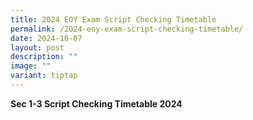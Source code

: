 ```yaml
---
title: 2024 EOY Exam Script Checking Timetable
permalink: /2024-eoy-exam-script-checking-timetable/
date: 2024-10-07
layout: post
description: ""
image: ""
variant: tiptap
---
```

<p><strong>Sec 1-3 Script Checking Timetable 2024</strong>
</p>
<p></p>